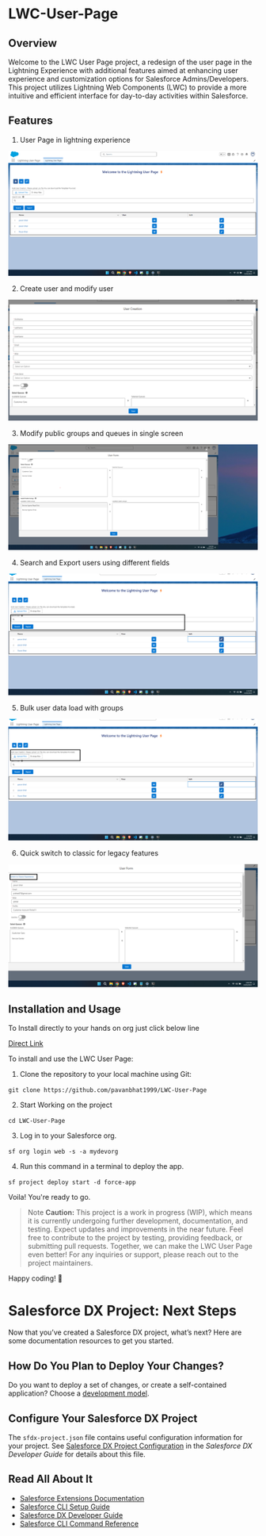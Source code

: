 
# LWC-User-Page

## Overview

Welcome to the LWC User Page project, a redesign of the user page in the Lightning Experience with additional features aimed at enhancing user experience and customization options for Salesforce Admins/Developers. This project utilizes Lightning Web Components (LWC) to provide a more intuitive and efficient interface for day-to-day activities within Salesforce.

## Features 

1. User Page in lightning experience

![main-page](/pics/page.png)

2. Create user and modify user 

![main-page](/pics/create-user.png)

3. Modify public groups and queues in single screen 

![main-page](/pics/queues.png)

4. Search and Export users using different fields

![main-page](/pics/search.png)

5. Bulk user data load with groups 

![main-page](/pics/bulk.png)

6. Quick switch to classic for legacy features

![main-page](/pics/classic.png)



## Installation and Usage

To Install directly to your hands on org just click below line 

[Direct Link](https://login.salesforce.com/packaging/installPackage.apexp?p0=04t5i000000qTRJ)

To install and use the LWC User Page:

1. Clone the repository to your local machine using Git:

`git clone https://github.com/pavanbhat1999/LWC-User-Page`

2. Start Working on the project

`cd LWC-User-Page`

3. Log in to your Salesforce org.

` sf org login web -s -a mydevorg `

4. Run this command in a terminal to deploy the app.

`sf project deploy start -d force-app`
        
Voila! You're ready to go.

> Note
>**Caution:** This project is a work in progress (WIP), which means it is currently undergoing further development, documentation, and testing. Expect updates and improvements in the near future.
Feel free to contribute to the project by testing, providing feedback, or submitting pull requests. Together, we can make the LWC User Page even better!
For any inquiries or support, please reach out to the project maintainers.

Happy coding! 🚀





















# Salesforce DX Project: Next Steps

Now that you’ve created a Salesforce DX project, what’s next? Here are some documentation resources to get you started.

## How Do You Plan to Deploy Your Changes?

Do you want to deploy a set of changes, or create a self-contained application? Choose a [development model](https://developer.salesforce.com/tools/vscode/en/user-guide/development-models).

## Configure Your Salesforce DX Project

The `sfdx-project.json` file contains useful configuration information for your project. See [Salesforce DX Project Configuration](https://developer.salesforce.com/docs/atlas.en-us.sfdx_dev.meta/sfdx_dev/sfdx_dev_ws_config.htm) in the _Salesforce DX Developer Guide_ for details about this file.

## Read All About It

- [Salesforce Extensions Documentation](https://developer.salesforce.com/tools/vscode/)
- [Salesforce CLI Setup Guide](https://developer.salesforce.com/docs/atlas.en-us.sfdx_setup.meta/sfdx_setup/sfdx_setup_intro.htm)
- [Salesforce DX Developer Guide](https://developer.salesforce.com/docs/atlas.en-us.sfdx_dev.meta/sfdx_dev/sfdx_dev_intro.htm)
- [Salesforce CLI Command Reference](https://developer.salesforce.com/docs/atlas.en-us.sfdx_cli_reference.meta/sfdx_cli_reference/cli_reference.htm)
